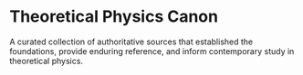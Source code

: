 # Theoretical Physics Canon
A curated collection of authoritative sources that established the foundations, provide enduring reference, and inform contemporary study in theoretical physics.
